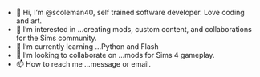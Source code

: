 - 👋 Hi, I’m @scoleman40, self trained software developer. Love coding and art.
- 👀 I’m interested in ...creating mods, custom content, and collaborations for the Sims community. 
- 🌱 I’m currently learning ...Python and Flash
- 💞️ I’m looking to collaborate on ...mods for Sims 4 gameplay.
- 📫 How to reach me ...message or email.

<!---
scoleman40/scoleman40 is a ✨ special ✨ repository because its `README.md` (this file) appears on your GitHub profile.
You can click the Preview link to take a look at your changes.
--->
